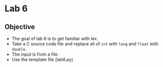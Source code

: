 # Lab 6
## Objective
* The goal of lab 6 is to get familiar with lex.
* Take a C source code file and replace all of `int` with `long` and `float` with `double`.
* The input is from a file.
* Use the template file (lab6.py)